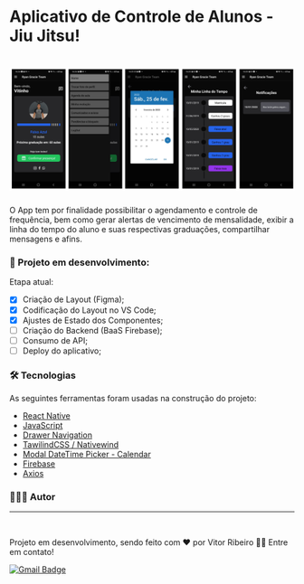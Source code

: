 # Aplicativo de Controle de Alunos - Jiu Jitsu!

<h1 align="center">
  <img alt="Jiu Jitsu Control" title="Jiu Jitsu Control" src="./src/assets/bannerJiu.png" />
</h1>

O App tem por finalidade possibilitar o agendamento e controle de frequência, bem como gerar alertas de vencimento de mensalidade, exibir a linha do tempo do aluno e suas respectivas graduações, compartilhar mensagens e afins. 

### 🚧 Projeto em desenvolvimento:

Etapa atual:

- [x] Criação de Layout (Figma);
- [x] Codificação do Layout no VS Code;
- [x] Ajustes de Estado dos Componentes;
- [ ] Criação do Backend (BaaS Firebase);
- [ ] Consumo de API;
- [ ] Deploy do aplicativo;

### 🛠 Tecnologias

As seguintes ferramentas foram usadas na construção do projeto:
- [React Native](https://reactnative.dev/)
- [JavaScript](https://developer.mozilla.org/pt-BR/docs/Web/JavaScript)
- [Drawer Navigation](https://reactnavigation.org/docs/drawer-navigator)
- [TawilindCSS / Nativewind](https://www.nativewind.dev/)
- [Modal DateTime Picker - Calendar](https://github.com/mmazzarolo/react-native-modal-datetime-picker)
- [Firebase](https://firebase.google.com/)
- [Axios](https://axios-http.com/ptbr/docs/intro)

### 👨🏾‍💻 Autor
---

 <img style="border-radius: 50%;" src="https://github.com/vitorrdc.png" width="100px;" alt=""/>

Projeto em desenvolvimento, sendo feito com ❤️ por Vitor Ribeiro 👋🏽 Entre em contato!


[![Gmail Badge](https://img.shields.io/badge/-vitor.camposrdc@gmail.com-c14438?style=flat-square&logo=Gmail&logoColor=white&link=mailto:vitor.camposrdc@gmail.com)](mailto:vitor.camposrdc@gmail.com)
